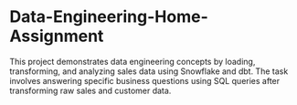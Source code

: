 # Data-Engineering-Home-Assignment
This project demonstrates data engineering concepts by loading, transforming, and analyzing sales data using Snowflake and dbt. The task involves answering  specific business questions using SQL queries after transforming raw sales and customer data.
